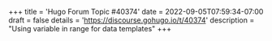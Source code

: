 +++
title = 'Hugo Forum Topic #40374'
date = 2022-09-05T07:59:34-07:00
draft = false
details = 'https://discourse.gohugo.io/t/40374'
description = "Using variable in range for data templates"
+++
